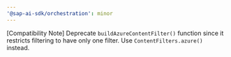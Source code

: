```yaml
---
'@sap-ai-sdk/orchestration': minor
---
```


[Compatibility Note] Deprecate `buildAzureContentFilter()` function since it restricts filtering to have only one filter. 
Use `ContentFilters.azure()` instead.
